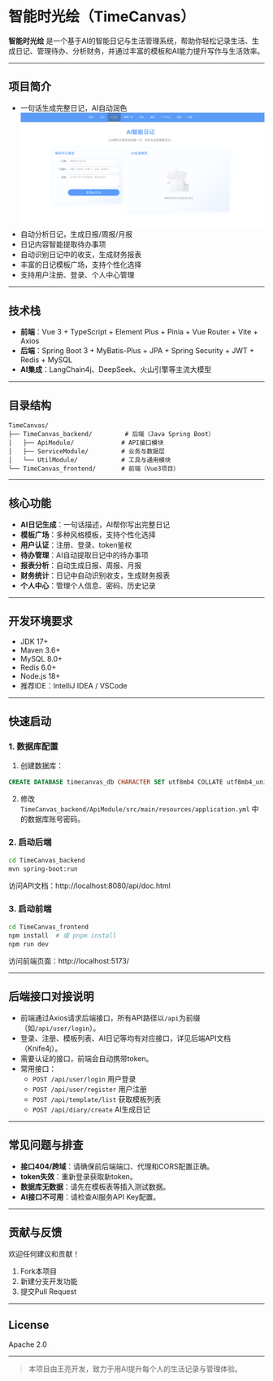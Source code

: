 # 智能时光绘（TimeCanvas）

**智能时光绘** 是一个基于AI的智能日记与生活管理系统，帮助你轻松记录生活、生成日记、管理待办、分析财务，并通过丰富的模板和AI能力提升写作与生活效率。

---

## 项目简介

- 一句话生成完整日记，AI自动润色
![日记生成页面演示](./assets/aiDiary.png)
- 自动分析日记，生成日报/周报/月报
- 日记内容智能提取待办事项
- 自动识别日记中的收支，生成财务报表
- 丰富的日记模板广场，支持个性化选择
- 支持用户注册、登录、个人中心管理



---

## 技术栈

- **前端**：Vue 3 + TypeScript + Element Plus + Pinia + Vue Router + Vite + Axios
- **后端**：Spring Boot 3 + MyBatis-Plus + JPA + Spring Security + JWT + Redis + MySQL
- **AI集成**：LangChain4j、DeepSeek、火山引擎等主流大模型

---

## 目录结构

```
TimeCanvas/
├── TimeCanvas_backend/         # 后端（Java Spring Boot）
│   ├── ApiModule/             # API接口模块
│   ├── ServiceModule/         # 业务与数据层
│   └── UtilModule/            # 工具与通用模块
└── TimeCanvas_frontend/       # 前端（Vue3项目）
```

---

## 核心功能

- **AI日记生成**：一句话描述，AI帮你写出完整日记
- **模板广场**：多种风格模板，支持个性化选择
- **用户认证**：注册、登录、token鉴权
- **待办管理**：AI自动提取日记中的待办事项
- **报表分析**：自动生成日报、周报、月报
- **财务统计**：日记中自动识别收支，生成财务报表
- **个人中心**：管理个人信息、密码、历史记录

---

## 开发环境要求

- JDK 17+
- Maven 3.6+
- MySQL 8.0+
- Redis 6.0+
- Node.js 18+
- 推荐IDE：IntelliJ IDEA / VSCode

---

## 快速启动

### 1. 数据库配置

1. 创建数据库：
```sql
CREATE DATABASE timecanvas_db CHARACTER SET utf8mb4 COLLATE utf8mb4_unicode_ci;
```
2. 修改 `TimeCanvas_backend/ApiModule/src/main/resources/application.yml` 中的数据库账号密码。

### 2. 启动后端

```bash
cd TimeCanvas_backend
mvn spring-boot:run
```
访问API文档：http://localhost:8080/api/doc.html

### 3. 启动前端

```bash
cd TimeCanvas_frontend
npm install  # 或 pnpm install
npm run dev
```
访问前端页面：http://localhost:5173/

---

## 后端接口对接说明

- 前端通过Axios请求后端接口，所有API路径以`/api`为前缀（如`/api/user/login`）。
- 登录、注册、模板列表、AI日记等均有对应接口，详见后端API文档（Knife4j）。
- 需要认证的接口，前端会自动携带token。
- 常用接口：
  - `POST /api/user/login` 用户登录
  - `POST /api/user/register` 用户注册
  - `POST /api/template/list` 获取模板列表
  - `POST /api/diary/create` AI生成日记

---

## 常见问题与排查

- **接口404/跨域**：请确保前后端端口、代理和CORS配置正确。
- **token失效**：重新登录获取新token。
- **数据库无数据**：请先在模板表等插入测试数据。
- **AI接口不可用**：请检查AI服务API Key配置。

---

## 贡献与反馈

欢迎任何建议和贡献！
1. Fork本项目
2. 新建分支开发功能
3. 提交Pull Request

---

## License

Apache 2.0

---

> 本项目由王亮开发，致力于用AI提升每个人的生活记录与管理体验。 